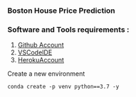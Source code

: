 ### Boston House Price Prediction

### Software and Tools requirements :

1. [Github Account](https://github.com)
2. [VSCodeIDE](https://code.visualstudio.com/)
3. [HerokuAccount](https://heroku.com)

Create a new environment

```
conda create -p venv python==3.7 -y
```

